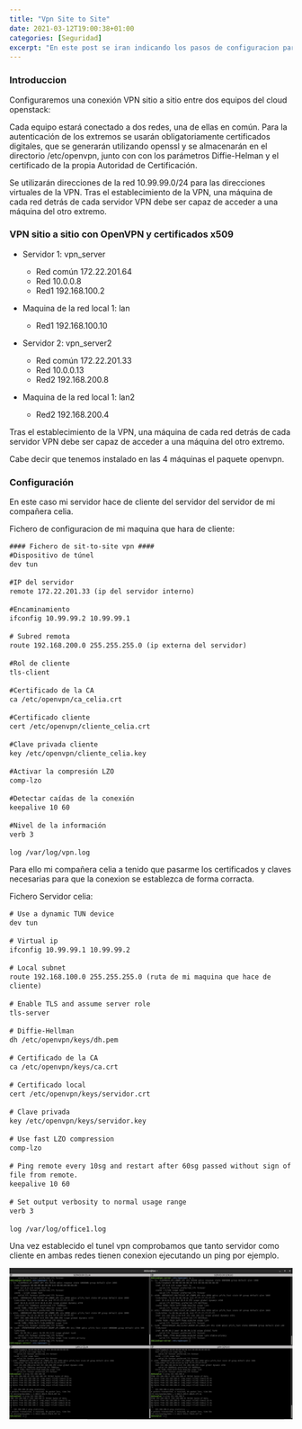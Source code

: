 ```yaml
---
title: "Vpn Site to Site"
date: 2021-03-12T19:00:38+01:00
categories: [Seguridad]
excerpt: "En este post se iran indicando los pasos de configuracion para poder crear una vpn site to site haciendo uso de un escenario virtual en openstack creado en posts anteriores."
---
```


### **Introduccion** ###

Configuraremos una conexión VPN sitio a sitio entre dos equipos del cloud openstack:

Cada equipo estará conectado a dos redes, una de ellas en común. Para la autenticación de los extremos se usarán obligatoriamente certificados digitales, que se generarán utilizando openssl y se almacenarán en el directorio /etc/openvpn, junto con con los parámetros Diffie-Helman y el certificado de la propia Autoridad de Certificación.

Se utilizarán direcciones de la red 10.99.99.0/24 para las direcciones virtuales de la VPN.
Tras el establecimiento de la VPN, una máquina de cada red detrás de cada servidor VPN debe ser capaz de acceder a una máquina del otro extremo.

### **VPN sitio a sitio con OpenVPN y certificados x509** ###

* Servidor 1: vpn_server

    * Red común 172.22.201.64
    * Red 10.0.0.8
    * Red1 192.168.100.2

* Maquina de la red local 1: lan

    * Red1 192.168.100.10

* Servidor 2: vpn_server2

    * Red común 172.22.201.33
    * Red 10.0.0.13
    * Red2 192.168.200.8

* Maquina de la red local 1: lan2

    * Red2 192.168.200.4

Tras el establecimiento de la VPN, una máquina de cada red detrás de cada servidor VPN debe ser capaz de acceder a una máquina del otro extremo.

Cabe decir que tenemos instalado en las 4 máquinas el paquete openvpn.

### **Configuración** ###

En este caso mi servidor hace de cliente del servidor del servidor de mi compañera celia.

Fichero de configuracion de mi maquina que hara de cliente:

~~~
#### Fichero de sit-to-site vpn ####
#Dispositivo de túnel
dev tun

#IP del servidor
remote 172.22.201.33 (ip del servidor interno)

#Encaminamiento
ifconfig 10.99.99.2 10.99.99.1

# Subred remota
route 192.168.200.0 255.255.255.0 (ip externa del servidor)

#Rol de cliente
tls-client

#Certificado de la CA
ca /etc/openvpn/ca_celia.crt

#Certificado cliente
cert /etc/openvpn/cliente_celia.crt

#Clave privada cliente
key /etc/openvpn/cliente_celia.key

#Activar la compresión LZO
comp-lzo

#Detectar caídas de la conexión
keepalive 10 60

#Nivel de la información
verb 3

log /var/log/vpn.log
~~~

Para ello mi compañera celia a tenido que pasarme los certificados y claves necesarias para que la conexion se establezca de forma corracta.

Fichero Servidor celia:

~~~
# Use a dynamic TUN device
dev tun

# Virtual ip
ifconfig 10.99.99.1 10.99.99.2

# Local subnet
route 192.168.100.0 255.255.255.0 (ruta de mi maquina que hace de cliente)

# Enable TLS and assume server role
tls-server

# Diffie-Hellman
dh /etc/openvpn/keys/dh.pem

# Certificado de la CA
ca /etc/openvpn/keys/ca.crt

# Certificado local
cert /etc/openvpn/keys/servidor.crt

# Clave privada 
key /etc/openvpn/keys/servidor.key

# Use fast LZO compression
comp-lzo

# Ping remote every 10sg and restart after 60sg passed without sign of file from remote.
keepalive 10 60

# Set output verbosity to normal usage range
verb 3

log /var/log/office1.log
~~~

Una vez establecido el tunel vpn comprobamos que tanto servidor como cliente en ambas redes tienen conexion ejecutando un ping por ejemplo.

![Pueba de ping](/images/site-to-site/Pueba_ping.jpeg)
